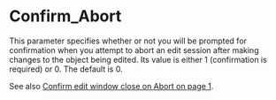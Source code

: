 # Confirm_Abort

This parameter specifies whether or not you will be prompted for confirmation when you attempt to abort an edit session after making changes to the object being edited. Its value is either 1 (confirmation is required) or 0. The default is 0.

See also [Confirm edit window close on Abort on page 1](../../The%20APL%20Environment/Configuration%20Dialog%20Trace_Edit%20Tab.htm#Confirm_Abort).
